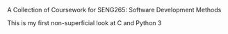 A Collection of Coursework for SENG265: Software Development Methods
 
This is my first non-superficial look at C and Python 3
